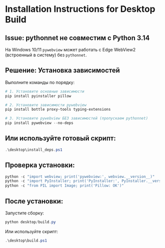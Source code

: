# Installation Instructions for Desktop Build

## Issue: pythonnet не совместим с Python 3.14

На Windows 10/11 `pywebview` может работать с Edge WebView2 (встроенный в систему) без `pythonnet`.

## Решение: Установка зависимостей

Выполните команды по порядку:

```powershell
# 1. Установите основные зависимости
pip install pyinstaller pillow

# 2. Установите зависимости pywebview
pip install bottle proxy-tools typing-extensions

# 3. Установите pywebview БЕЗ зависимостей (пропускаем pythonnet)
pip install pywebview --no-deps
```

## Или используйте готовый скрипт:

```powershell
.\desktop\install_deps.ps1
```

## Проверка установки:

```powershell
python -c "import webview; print('pywebview:', webview.__version__)"
python -c "import PyInstaller; print('PyInstaller:', PyInstaller.__version__)"
python -c "from PIL import Image; print('Pillow: OK')"
```

## После установки:

Запустите сборку:
```powershell
python desktop/build.py
```

Или используйте скрипт:
```powershell
.\desktop\build.ps1
```
